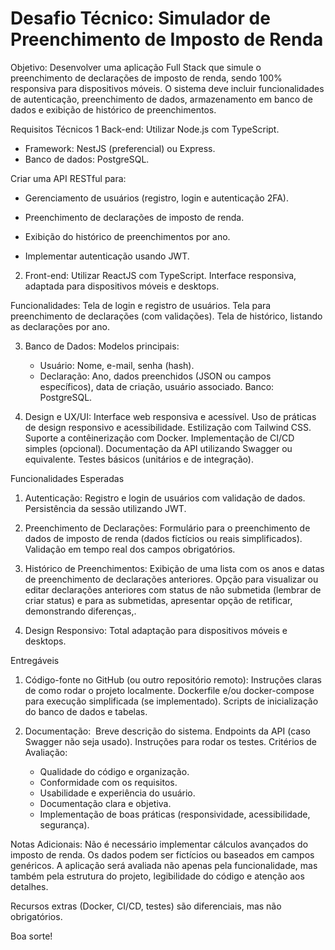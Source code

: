 # Desafio Técnico: Simulador de Preenchimento de Imposto de Renda

Objetivo: Desenvolver uma aplicação Full Stack que simule o preenchimento de declarações de imposto de renda, sendo 100% responsiva para dispositivos móveis. O sistema deve incluir funcionalidades de autenticação, preenchimento de dados, armazenamento em banco de dados e exibição de histórico de preenchimentos.

Requisitos Técnicos
1 Back-end:
Utilizar Node.js com TypeScript.
- Framework: NestJS (preferencial) ou Express.
- Banco de dados: PostgreSQL.

Criar uma API RESTful para:
- Gerenciamento de usuários (registro, login e autenticação 2FA).

- Preenchimento de declarações de imposto de renda.
- Exibição do histórico de preenchimentos por ano.
- Implementar autenticação usando JWT.

2. Front-end:
   Utilizar ReactJS com TypeScript.
   Interface responsiva, adaptada para dispositivos móveis e desktops.

Funcionalidades:
Tela de login e registro de usuários.
Tela para preenchimento de declarações (com validações).
Tela de histórico, listando as declarações por ano.

3. Banco de Dados:
   Modelos principais:
   - Usuário: Nome, e-mail, senha (hash).
   - Declaração: Ano, dados preenchidos (JSON ou campos específicos), data de criação, usuário associado.
   Banco: PostgreSQL.

4. Design e UX/UI:
   Interface web responsiva e acessível.
   Uso de práticas de design responsivo e acessibilidade.
   Estilização com Tailwind CSS.
   Suporte a contêinerização com Docker.
   Implementação de CI/CD simples (opcional).
   Documentação da API utilizando Swagger ou equivalente.
   Testes básicos (unitários e de integração).

Funcionalidades Esperadas

1. Autenticação:
   Registro e login de usuários com validação de dados.
   Persistência da sessão utilizando JWT.

2. Preenchimento de Declarações:
   Formulário para o preenchimento de dados de imposto de renda (dados fictícios ou reais simplificados).
   Validação em tempo real dos campos obrigatórios.

3. Histórico de Preenchimentos:
   Exibição de uma lista com os anos e datas de preenchimento de declarações anteriores.
   Opção para visualizar ou editar declarações anteriores com status de não submetida (lembrar de criar status) e para as submetidas, apresentar opção de retificar, demonstrando diferenças,.

4. Design Responsivo:
   Total adaptação para dispositivos móveis e desktops.

Entregáveis

1. Código-fonte no GitHub (ou outro repositório remoto):
   Instruções claras de como rodar o projeto localmente.
   Dockerfile e/ou docker-compose para execução simplificada (se implementado).
   Scripts de inicialização do banco de dados e tabelas.

2. Documentação: 
   Breve descrição do sistema.
   Endpoints da API (caso Swagger não seja usado).
   Instruções para rodar os testes.
   Critérios de Avaliação:
   - Qualidade do código e organização.
   - Conformidade com os requisitos.
   - Usabilidade e experiência do usuário.
   - Documentação clara e objetiva.
   - Implementação de boas práticas (responsividade, acessibilidade, segurança).

Notas Adicionais:
Não é necessário implementar cálculos avançados do imposto de renda. Os dados podem ser fictícios ou baseados em campos genéricos.
A aplicação será avaliada não apenas pela funcionalidade, mas também pela estrutura do projeto, legibilidade do código e atenção aos detalhes.

Recursos extras (Docker, CI/CD, testes) são diferenciais, mas não obrigatórios.

Boa sorte!
